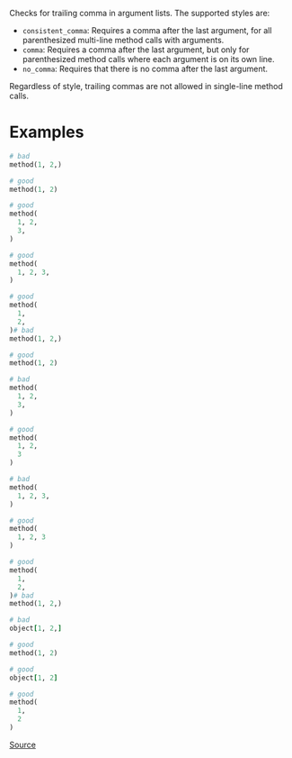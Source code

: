 
Checks for trailing comma in argument lists.
The supported styles are:

* `consistent_comma`: Requires a comma after the last argument,
for all parenthesized multi-line method calls with arguments.
* `comma`: Requires a comma after the last argument, but only for
parenthesized method calls where each argument is on its own line.
* `no_comma`: Requires that there is no comma after the last
argument.

Regardless of style, trailing commas are not allowed in
single-line method calls.

# Examples

```ruby
# bad
method(1, 2,)

# good
method(1, 2)

# good
method(
  1, 2,
  3,
)

# good
method(
  1, 2, 3,
)

# good
method(
  1,
  2,
)# bad
method(1, 2,)

# good
method(1, 2)

# bad
method(
  1, 2,
  3,
)

# good
method(
  1, 2,
  3
)

# bad
method(
  1, 2, 3,
)

# good
method(
  1, 2, 3
)

# good
method(
  1,
  2,
)# bad
method(1, 2,)

# bad
object[1, 2,]

# good
method(1, 2)

# good
object[1, 2]

# good
method(
  1,
  2
)
```

[Source](http://www.rubydoc.info/gems/rubocop/RuboCop/Cop/Style/TrailingCommaInArguments)